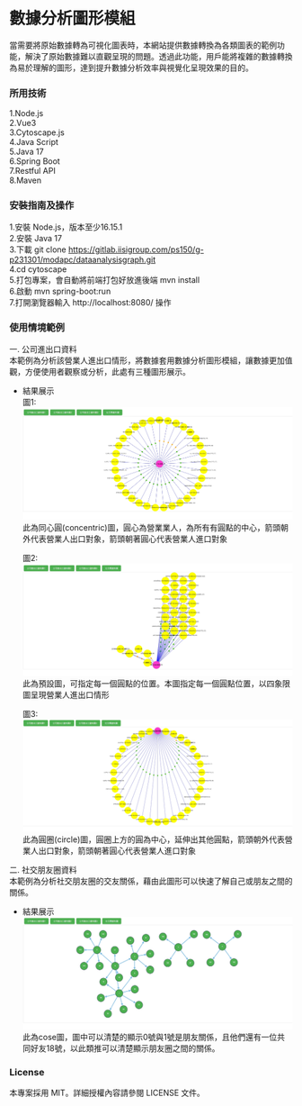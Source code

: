 # 數據分析圖形模組
當需要將原始數據轉為可視化圖表時，本網站提供數據轉換為各類圖表的範例功能，解決了原始數據難以直觀呈現的問題。透過此功能，用戶能將複雜的數據轉換為易於理解的圖形，達到提升數據分析效率與視覺化呈現效果的目的。

### 所用技術
1.Node.js  
2.Vue3  
3.Cytoscape.js  
4.Java Script  
5.Java 17  
6.Spring Boot  
7.Restful API  
8.Maven  

### 安裝指南及操作
1.安裝 Node.js，版本至少16.15.1  
2.安裝 Java 17  
3.下載 git clone https://gitlab.iisigroup.com/ps150/g-p231301/modapc/dataanalysisgraph.git  
4.cd cytoscape  
5.打包專案，會自動將前端打包好放進後端 mvn install  
6.啟動 mvn spring-boot:run  
7.打開瀏覽器輸入 http://localhost:8080/ 操作  

### 使用情境範例
一. 公司進出口資料  
本範例為分析該營業人進出口情形，將數據套用數據分析圖形模組，讓數據更加值觀，方便使用者觀察或分析，此處有三種圖形展示。

* 結果展示  
  圖1:  
  <img src="images/inout01.jpg" width="500" height="200"/>  
  此為同心圓(concentric)圖，圓心為營業業人，為所有有圓點的中心，箭頭朝外代表營業人出口對象，箭頭朝著圓心代表營業人進口對象  

  圖2:  
  <img src="images/inout02.jpg" width="500" height="200"/>  
  此為預設圖，可指定每一個圓點的位置。本圖指定每一個圓點位置，以四象限圖呈現營業人進出口情形

  圖3:  
  <img src="images/inout03.jpg" width="500" height="200"/>  
  此為圓圈(circle)圖，圓圈上方的圓為中心，延伸出其他圓點，箭頭朝外代表營業人出口對象，箭頭朝著圓心代表營業人進口對象  

二. 社交朋友圈資料  
本範例為分析社交朋友圈的交友關係，藉由此圖形可以快速了解自己或朋友之間的關係。

* 結果展示  
  <img src="images/social.jpg" width="500" height="200"/>  
此為cose圖，圖中可以清楚的顯示0號與1號是朋友關係，且他們還有一位共同好友18號，以此類推可以清楚顯示朋友圈之間的關係。  

### License
本專案採用 MIT。詳細授權內容請參閱 LICENSE 文件。

